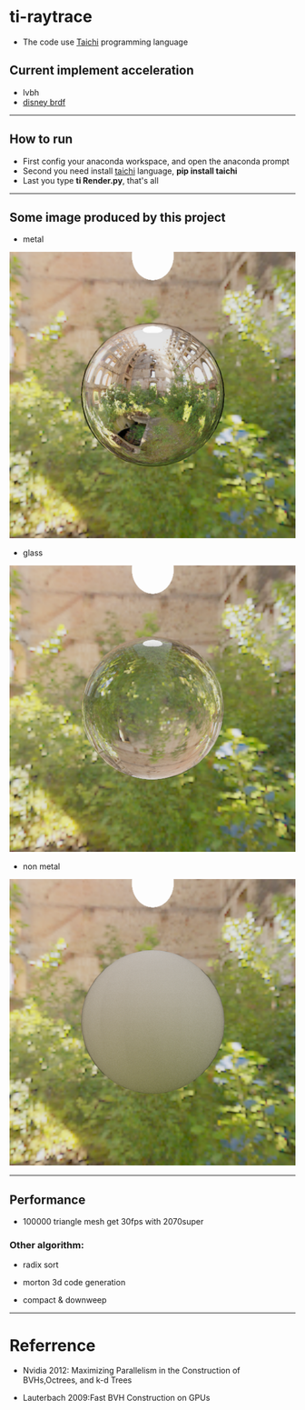 # ti-raytrace

- The code use [Taichi](https://github.com/taichi-dev/taichi) programming language

## Current implement acceleration
- lvbh
- [disney brdf](https://github.com/wdas/brdf)

---

## How to run 
* First config your anaconda workspace, and open the anaconda prompt
* Second you need install [taichi](https://github.com/taichi-dev/taichi) language, **pip install taichi**
* Last you type **ti Render.py**, that's all

---

## Some image produced by this project

- metal

<img src="image/metal.png"/>

- glass

<img src="image/glass.png"/>

- non metal

<img src="image/non-metal.png"/>


---

## Performance

- 100000 triangle mesh get 30fps with 2070super


###  Other algorithm:

- radix sort

- morton 3d code generation

- compact & downweep

---
# Referrence

- Nvidia 2012: Maximizing Parallelism in the Construction of BVHs,Octrees, and k-d Trees

- Lauterbach 2009:Fast BVH Construction on GPUs